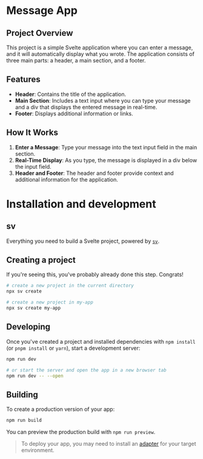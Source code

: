 # Message App

## Project Overview

This project is a simple Svelte application where you can enter a message, and it will automatically display what you wrote. The application consists of three main parts: a header, a main section, and a footer.

## Features

- **Header**: Contains the title of the application.
- **Main Section**: Includes a text input where you can type your message and a div that displays the entered message in real-time.
- **Footer**: Displays additional information or links.

## How It Works

1. **Enter a Message**: Type your message into the text input field in the main section.
2. **Real-Time Display**: As you type, the message is displayed in a div below the input field.
3. **Header and Footer**: The header and footer provide context and additional information for the application.

# Installation and development

## sv

Everything you need to build a Svelte project, powered by [`sv`](https://github.com/sveltejs/cli).

## Creating a project

If you're seeing this, you've probably already done this step. Congrats!

```bash
# create a new project in the current directory
npx sv create

# create a new project in my-app
npx sv create my-app
```

## Developing

Once you've created a project and installed dependencies with `npm install` (or `pnpm install` or `yarn`), start a development server:

```bash
npm run dev

# or start the server and open the app in a new browser tab
npm run dev -- --open
```

## Building

To create a production version of your app:

```bash
npm run build
```

You can preview the production build with `npm run preview`.

> To deploy your app, you may need to install an [adapter](https://svelte.dev/docs/kit/adapters) for your target environment.
